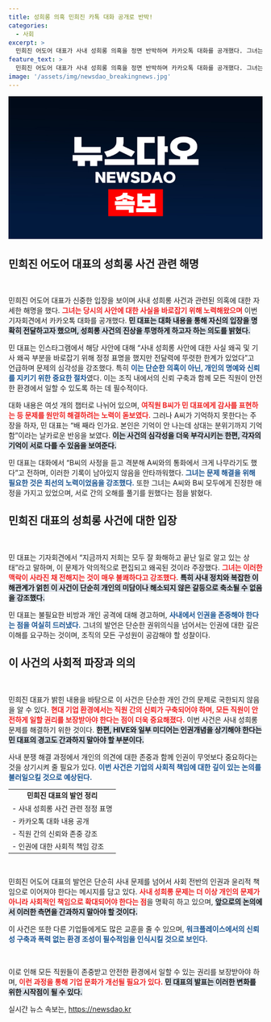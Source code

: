 ```yaml
---
title: 성희롱 의혹 민희진 카톡 대화 공개로 반박!
categories:
  - 사회
excerpt: >
  민희진 어도어 대표가 사내 성희롱 의혹을 정면 반박하며 카카오톡 대화를 공개했다. 그녀는 사건의 왜곡을 주장하고, 관계자들 간의 오해를 해소한 상황을 강조했다. 민 대표의 담대한 해명과 직장 내 갈등 해결 과정이 주목받고 있다.
feature_text: >
  민희진 어도어 대표가 사내 성희롱 의혹을 정면 반박하며 카카오톡 대화를 공개했다. 그녀는 사건의 왜곡을 주장하고, 관계자들 간의 오해를 해소한 상황을 강조했다. 민 대표의 담대한 해명과 직장 내 갈등 해결 과정이 주목받고 있다.
image: '/assets/img/newsdao_breakingnews.jpg'
---
```


<p><img src="/assets/img/newsdao_breakingnews.jpg" alt="ranknews 속보" /></p>

<h2 data-ke-size="size26">민희진 어도어 대표의 성희롱 사건 관련 해명</h2>

<p data-ke-size="size16">&nbsp;</p> 

<p>민희진 어도어 대표가 신중한 입장을 보이며 사내 성희롱 사건과 관련된 의혹에 대한 자세한 해명을 했다. <b><span style="color: #ee2323;">그녀는 당시의 사안에 대한 사실을 바로잡기 위해 노력해왔으며</span></b> 이번 기자회견에서 카카오톡 대화를 공개했다. <b><span style="background-color: #21538527;">민 대표는 대화 내용을 통해 자신의 입장을 명확히 전달하고자 했으며, 성희롱 사건의 진상을 투명하게 하고자 하는 의도를 밝혔다.</span></b></p>

<p>민 대표는 인스타그램에서 해당 사안에 대해 “사내 성희롱 사안에 대한 사실 왜곡 및 기사 왜곡 부분을 바로잡기 위해 정정 표명을 했지만 전달력에 뚜렷한 한계가 있었다”고 언급하며 문제의 심각성을 강조했다. 특히 <b><span style="color: #1a5490;">이는 단순한 의혹이 아닌, 개인의 명예와 신뢰를 지키기 위한 중요한 절차</span></b>였다. 이는 조직 내에서의 신뢰 구축과 함께 모든 직원이 안전한 환경에서 일할 수 있도록 하는 데 필수적이다.</p>

<p>대화 내용은 여섯 개의 챕터로 나뉘어 있으며, <b><span style="color: #ee2323;">여직원 B씨가 민 대표에게 감사를 표현하는 등 문제를 원만히 해결하려는 노력이 돋보였다.</span></b> 그러나 A씨가 기억하지 못한다는 주장을 하자, 민 대표는 “배 째라 인가요. 본인은 기억이 안 나는데 상대는 분위기까지 기억함”이라는 날카로운 반응을 보였다. <b><span style="background-color: #21538527;">이는 사건의 심각성을 더욱 부각시키는 한편, 각자의 기억이 서로 다를 수 있음을 보여준다.</span></b> </p>

<p>민 대표는 대화에서 “B씨의 사정을 듣고 격분해 A씨와의 통화에서 크게 나무라기도 했다”고 전하며, 이러한 기록이 남아있지 않음을 안타까워했다. <b><span style="color: #1a5490;">그녀는 문제 해결을 위해 필요한 것은 최선의 노력이었음을 강조했다.</span></b> 또한 그녀는 A씨와 B씨 모두에게 진정한 애정을 가지고 있었으며, 서로 간의 오해를 풀기를 원했다는 점을 밝혔다. </p>

<h2 data-ke-size="size26">민희진 대표의 성희롱 사건에 대한 입장</h2>

<p data-ke-size="size16">&nbsp;</p> 

<p>민 대표는 기자회견에서 “지금까지 저희는 모두 잘 화해하고 끝난 일로 알고 있는 상태”라고 말하며, 이 문제가 악의적으로 편집되고 왜곡된 것이라 주장했다. <b><span style="color: #ee2323;">그녀는 이러한 맥락이 사라진 채 전해지는 것이 매우 불쾌하다고 강조했다.</span></b> <b><span style="background-color: #21538527;">특히 사내 정치와 복잡한 이해관계가 얽힌 이 사건이 단순히 개인의 미담이나 해소되지 않은 갈등으로 축소될 수 없음을 강조했다.</span></b></p>

<p>민 대표는 불필요한 비방과 개인 공격에 대해 경고하며, <b><span style="color: #1a5490;">사내에서 인권을 존중해야 한다는 점을 여실히 드러냈다.</span></b> 그녀의 발언은 단순한 권위의식을 넘어서는 인권에 대한 깊은 이해를 요구하는 것이며, 조직의 모든 구성원이 공감해야 할 성찰이다.</p>

<h2 data-ke-size="size26">이 사건의 사회적 파장과 의의</h2>

<p data-ke-size="size16">&nbsp;</p> 

<p>민희진 대표가 밝힌 내용을 바탕으로 이 사건은 단순한 개인 간의 문제로 국한되지 않음을 알 수 있다. <b><span style="color: #ee2323;">현대 기업 환경에서는 직원 간의 신뢰가 구축되어야 하며, 모든 직원이 안전하게 일할 권리를 보장받아야 한다는 점이 더욱 중요해졌다.</span></b> 이번 사건은 사내 성희롱 문제를 해결하기 위한 것이다. <b><span style="background-color: #21538527;">한편, HIVE와 일부 미디어는 인권개념을 상기해야 한다는 민 대표의 경고도 간과하지 말아야 할 부분이다.</span></b> </p>

<p>사내 분쟁 해결 과정에서 개인의 의견에 대한 존중과 함께 인권이 무엇보다 중요하다는 것을 상기시켜 줄 필요가 있다. <b><span style="color: #1a5490;">이번 사건은 기업의 사회적 책임에 대한 깊이 있는 논의를 불러일으킬 것으로 예상된다.</span></b> </p>

<table style="width:100%">
<tr>
<td style="text-align: center; height: 17px;"><b>민희진 대표의 발언 정리</b></td>
</tr>
<tr>
<td style="text-align: left; height: 17px;">- 사내 성희롱 사건 관련 정정 표명</td>
</tr>
<tr>
<td style="text-align: left; height: 17px;">- 카카오톡 대화 내용 공개</td>
</tr>
<tr>
<td style="text-align: left; height: 17px;">- 직원 간의 신뢰와 존중 강조</td>
</tr>
<tr>
<td style="text-align: left; height: 17px;">- 인권에 대한 사회적 책임 강조</td>
</tr>
</table>

<p data-ke-size="size16">&nbsp;</p> 

<p>민희진 어도어 대표의 발언은 단순히 사내 문제를 넘어서 사회 전반의 인권과 윤리적 책임으로 이어져야 한다는 메시지를 담고 있다. <b><span style="color: #ee2323;">사내 성희롱 문제는 더 이상 개인의 문제가 아니라 사회적인 책임으로 확대되어야 한다는 점</span></b>을 명확히 하고 있으며, <b><span style="background-color: #21538527;">앞으로의 논의에서 이러한 측면을 간과하지 말아야 할 것이다.</span></b> </p>

<p>이 사건은 또한 다른 기업들에게도 많은 교훈을 줄 수 있으며, <b><span style="color: #1a5490;">워크플레이스에서의 신뢰성 구축과 폭력 없는 환경 조성이 필수적임을 인식시킬 것으로 보인다.</span></b> <p data-ke-size="size16">&nbsp;</p> </p>

<p>이로 인해 모든 직원들이 존중받고 안전한 환경에서 일할 수 있는 권리를 보장받아야 하며, <b><span style="color: #ee2323;">이런 과정을 통해 기업 문화가 개선될 필요가 있다.</span></b> <b><span style="background-color: #21538527;">민 대표의 발표는 이러한 변화를 위한 시작점이 될 수 있다.</span></b> </p>
실시간 뉴스 속보는, <a href="https://newsdao.kr" rel="dofollow">https://newsdao.kr</a>



